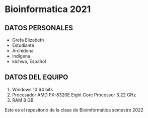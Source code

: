 # Bioinformatica 2021
## DATOS PERSONALES 
- Grefa Elizabeth
- Estudiante 
- Archidona
- Indígena
- kichwa, Español

## DATOS DEL EQUIPO
1. Windows 10 64 bits
2. Procesador AMD FX-8320E Eight Core Processor 3.22 GHz
3. RAM  8 GB
    
Este es el repositorio de la clase de Bioimformática semestre 2022
